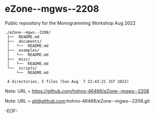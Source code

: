 # eZone--mgws--2208

Public repository for the Monogramming Workshop Aug 2022

    ./eZone--mgws--2208/
     ├──  README.md
     ├──  documents/
     │   └──  README.md
     ├──  examples/
     │   └──  README.md
     ├──  misc/
     │   └──  README.md
     └──  scripts/
         └──  README.md
     
     4 directories, 5 files (Sun Aug  7 22:43:21 JST 2022)

Note: URL = https://github.com/hohno-46466/eZone--mgws--2208

Note: URL = git@github.com:hohno-46466/eZone--mgws--2208.git

-EOF-

